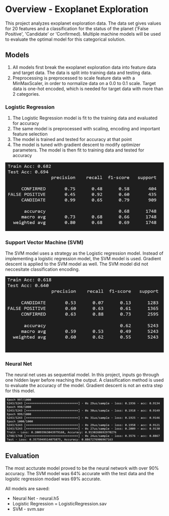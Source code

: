 # Overview - Exoplanet Exploration
This project analyzes exoplanet exploration data. The data set gives values for 20 features and a classification for the status of the planet ('False Positive', 'Candidate' or 'Confirmed). Multiple machine models will be used to evaluate the optimal model for this categorical solution.

## Models
1. All models first break the exoplanet exploration data into feature data and target data. The data is split into training data and testing data.
2. Preprocessing is preprocessed to scale feature data with a MinMaxScaler, in order to normalize data on a 0.0 to 0.1 scale. Target data is one-hot encoded, which is needed for target data with more than 2 categories.

### Logistic Regression
1. The Logistic Regression model is fit to the training data and evaluated for accuracy
2. The same model is preprocessed with scaling, encoding and important feature selection
3. The model is trained and tested for accuracy at that point
4. The model is tuned with gradient descent to modify optimizer parameters. The model is then fit to training data and tested for accuracy

![](images/lr.png)

### Support Vector Machine (SVM)
The SVM model uses a strategy as the Logistic regression model. Instead of implementing a logistic regression model, the SVM model is used. Gradient descent is applied to the SVM model as well. The SVM model did not neccesitate classification encoding.

![](images/svm.png)

### Neural Net
The neural net uses as sequential model. In this project, inputs go through one hidden layer before reaching the output. A classification method is used to evaluate the accuracy of the model. Gradient descent is not an extra step for this model.

![](images/nn.png)

## Evaluation
The most accturate model proved to be the neural network with over 90% accuracy. The SVM model was 64% accurate with the test data and the logistic regression modael was 69% accurate.

All models are saved:
* Neural Net - neural.h5
* Logistic Regression = LogisticRegression.sav
* SVM - svm.sav